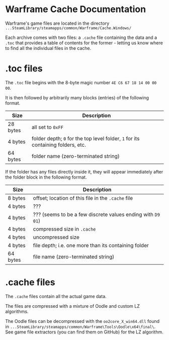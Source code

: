 # Warframe Cache Documentation

Warframe's game files are located in the directory `...SteamLibrary/steamapps/common/Warframe/Cache.Windows/`

Each archive comes with two files: a `.cache` file containing the data and a `.toc` that provides a table of contents for the former - letting us know where to find all the individual files in the cache.

# .toc files

The `.toc` file begins with the 8-byte magic number `4E C6 67 18 14 00 00 00`.

It is then followed by arbitrarily many blocks (entries) of the following format.

| Size | Description |
|---|---|
| 28 bytes | all set to `0xFF` |
| 4 bytes  | folder depth; `0` for the top level folder, `1` for its containing folders, etc. |
| 64 bytes | folder name (zero-terminated string) |

If the folder has any files directly inside it, they will appear immediately after the folder block in the following format. 

| Size | Description |
|---|---|
| 8 bytes | offset; location of this file in the `.cache` file |
| 4 bytes | ??? |
| 4 bytes | ??? (seems to be a few discrete values ending with `D9 01`)|
| 4 bytes | compressed size in `.cache` |
| 4 bytes | uncompressed size |
| 4 bytes | file depth; i.e. one more than its containing folder |
| 64 bytes | file name (zero-terminated string) |

# .cache files

The `.cache` files contain all the actual game data.

The files are compressed with a mixture of Oodle and custom LZ algorithms.

The Oodle files can be decompressed with the `oo2core_X_win64.dll` found in `...SteamLibrary/steamapps/common/Warframe\Tools\Oodle\x64\final\`.  
See game file extractors (you can find them on GitHub) for the LZ algorithm.
